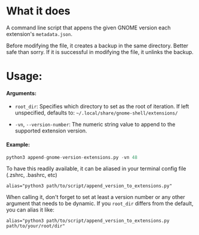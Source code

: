# What it does
 A command line script that appens the given GNOME version each extension's `metadata.json`.

 Before modifying the file, it creates a backup in the same directory. Better safe than sorry. If it is successful in modifying the file, it unlinks the backup.

# Usage:

#### Arguments:
- `root_dir`: Specifies which directory to set as the root of iteration. If left unspecified, defaults to: `~/.local/share/gnome-shell/extensions/`

- `-vn`, `--version-number`: The numeric string value to append to the supported extension version.

#### Example:
```python
python3 append-gnome-version-extensions.py -vn 48
```

To have this readily available, it can be aliased in your terminal config file (.zshrc, .bashrc, etc)

```shell
alias="python3 path/to/script/append_version_to_extensions.py"
```

When calling it, don't forget to set at least a version number or any other argument that needs to be dynamic. If you `root_dir` differs from the default, you can alias it like:

```shell
alias="python3 path/to/script/append_version_to_extensions.py path/to/your/root/dir"
```
